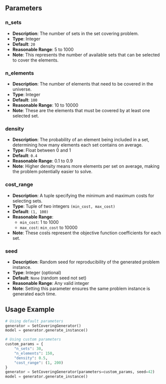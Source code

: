 ## Parameters

### n_sets

- **Description**: The number of sets in the set covering problem.
- **Type**: Integer
- **Default**: `20`
- **Reasonable Range**: 5 to 1000
- **Note**: This represents the number of available sets that can be selected to cover the elements.

### n_elements

- **Description**: The number of elements that need to be covered in the universe.
- **Type**: Integer
- **Default**: `100`
- **Reasonable Range**: 10 to 10000
- **Note**: These are the elements that must be covered by at least one selected set.

### density

- **Description**: The probability of an element being included in a set, determining how many elements each set contains on average.
- **Type**: Float between 0 and 1
- **Default**: `0.4`
- **Reasonable Range**: 0.1 to 0.9
- **Note**: Higher density means more elements per set on average, making the problem potentially easier to solve.

### cost_range

- **Description**: A tuple specifying the minimum and maximum costs for selecting sets.
- **Type**: Tuple of two integers `(min_cost, max_cost)`
- **Default**: `(1, 100)`
- **Reasonable Range**:
  - `min_cost`: 1 to 1000
  - `max_cost`: `min_cost` to 10000
- **Note**: These costs represent the objective function coefficients for each set.

### seed

- **Description**: Random seed for reproducibility of the generated problem instance.
- **Type**: Integer (optional)
- **Default**: `None` (random seed not set)
- **Reasonable Range**: Any valid integer
- **Note**: Setting this parameter ensures the same problem instance is generated each time.

## Usage Example

```python
# Using default parameters
generator = SetCoveringGenerator()
model = generator.generate_instance()

# Using custom parameters
custom_params = {
    "n_sets": 30,
    "n_elements": 150,
    "density": 0.5,
    "cost_range": (1, 200)
}
generator = SetCoveringGenerator(parameters=custom_params, seed=42)
model = generator.generate_instance()
```
